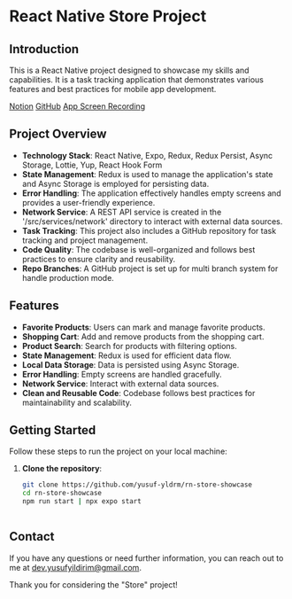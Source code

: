 # React Native Store Project 

## Introduction

This is a React Native  project designed to showcase my skills and capabilities. It is a task tracking application that demonstrates various features and best practices for mobile app development.


[Notion](https://www.notion.so/React-Native-Showcase-6a80794df2464d1f9877edb6aaf33c8d?pvs=4)
[GitHub](https://github.com/users/yusuf-yldrm/projects/3)
[App Screen Recording](https://streamable.com/8e6sfz)



## Project Overview

- **Technology Stack**: React Native, Expo, Redux, Redux Persist, Async Storage, Lottie, Yup, React Hook Form
- **State Management**: Redux is used to manage the application's state and Async Storage is employed for persisting data.
- **Error Handling**: The application effectively handles empty screens and provides a user-friendly experience.
- **Network Service**: A REST API service is created in the '/src/services/network' directory to interact with external data sources.
- **Task Tracking**: This project also includes a GitHub repository for task tracking and project management.
- **Code Quality**: The codebase is well-organized and follows best practices to ensure clarity and reusability.
- **Repo Branches**: A GitHub project is set up for multi branch system for handle production mode.


## Features


- **Favorite Products**: Users can mark and manage favorite products.
- **Shopping Cart**: Add and remove products from the shopping cart.
- **Product Search**: Search for products with filtering options.
- **State Management**: Redux is used for efficient data flow.
- **Local Data Storage**: Data is persisted using Async Storage.
- **Error Handling**: Empty screens are handled gracefully.
- **Network Service**: Interact with external data sources.
- **Clean and Reusable Code**: Codebase follows best practices for maintainability and scalability.

## Getting Started

Follow these steps to run the project on your local machine:

1. **Clone the repository**:

   ```bash
   git clone https://github.com/yusuf-yldrm/rn-store-showcase
   cd rn-store-showcase
   npm run start | npx expo start



## Contact

If you have any questions or need further information, you can reach out to me at dev.yusufyildirim@gmail.com.

Thank you for considering the "Store" project!
